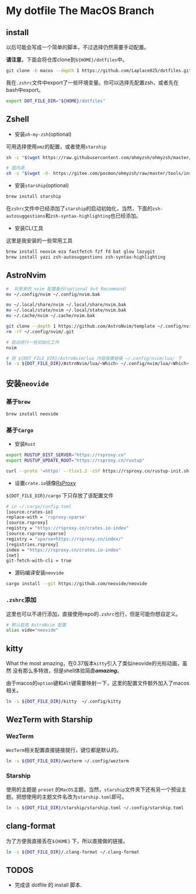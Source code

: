 # My dotfile The MacOS Branch

## install

以后可能会写成一个简单的脚本，不过选择仍然需要手动配置。

**请注意**，下面会将仓库clone到`${HOME}/dotfiles`中。

```bash
git clone -b macos --depth 1 https://github.com/Laplace825/dotfiles.git ~/dotfiles/
```

我在`.zshrc`文件中export了一些环境变量。你可以选择先配置zsh，或者先在bash中export。

```bash
export DOT_FILE_DIR="${HOME}/dotfiles"
```

## Zshell

+ 安装`oh-my-zsh`(optional)

可用选择使用`omz`的配置，或者使用`starship`

```bash
sh -c "$(wget https://raw.githubusercontent.com/ohmyzsh/ohmyzsh/master/tools/install.sh -O -)"

# 国内源
sh -c "$(wget -O- https://gitee.com/pocmon/ohmyzsh/raw/master/tools/install.sh)"
```

+ 安装`starship`(optional)

 ```bash
 brew install starship
 ```

在`zshrc`文件中已经添加了`starship`的启动初始化，当然，下面的`zsh-autosuggestions`和`zsh-syntax-highlighting`也已经添加。

+ 安装CLI工具

这里是我安装的一些常用工具

```bash
brew install neovim eza fastfetch fzf fd bat glow lazygit
brew install yazi zsh-autosuggestions zsh-syntax-highlighting
```

## AstroNvim

```bash
#  将原来的 nvim 配置备份(optional but Recommand)
mv ~/.config/nvim ~/.config/nvim.bak

mv ~/.local/share/nvim ~/.local/share/nvim.bak
mv ~/.local/state/nvim ~/.local/state/nvim.bak
mv ~/.cache/nvim ~/.cache/nvim.bak

git clone --depth 1 https://github.com/AstroNvim/template ~/.config/nvim
rm -rf ~/.config/nvim/.git

# 启动进行一些初始化工作
nvim

# 将 ${DOT_FILE_DIR}/AstroNvim/lua 内容按需链接 ~/.config/nvim/lua/ 下
ln -s ${DOT_FILE_DIR}/AstroNvim/lua/<Which> ~/.config/nvim/lua/<Which>

```

## 安装`neovide`

### 基于`brew`

```bash
brew install neovide
```

### 基于`Cargo`

+ 安装`Rust`

```bash
export RUSTUP_DIST_SERVER="https://rsproxy.cn"
export RUSTUP_UPDATE_ROOT="https://rsproxy.cn/rustup"

curl --proto '=https' --tlsv1.2 -sSf https://rsproxy.cn/rustup-init.sh | sh
```

+ 设置`crate.io`镜像[RsProxy](https://rsproxy.cn/)

`${DOT_FILE_DIR}/cargo` 下只存放了该配置文件

```bash
# in ~/.cargo/config.toml
[source.crates-io]
replace-with = 'rsproxy-sparse'
[source.rsproxy]
registry = "https://rsproxy.cn/crates.io-index"
[source.rsproxy-sparse]
registry = "sparse+https://rsproxy.cn/index/"
[registries.rsproxy]
index = "https://rsproxy.cn/crates.io-index"
[net]
git-fetch-with-cli = true
```

+ 源码编译安装`neovide`

```bash
cargo install --git https://github.com/neovide/neovide
```


### `.zshrc`添加

这里也可以不进行添加，直接使用repo的`.zshrc`也行，但是可能你想自定义。

```bash
# 默认启用 AstroNvim 配置
alias vide="neovide"
```

## kitty

What the most amazing，在0.37版本`kitty`引入了类似neovide的光标动画，虽然
没有那么多特效，但是shell体验简直***amazing***。

由于macos的`option`键和`Alt`键需要映射一下，这里的配置文件额外加入了macos相关。

```bash
ln -s ${DOT_FILE_DIR}/kitty  ~/.config/kitty
```

## WezTerm with Starship

### WezTerm

`WezTerm`相关配置直接链接就行，键位都是默认的。

```bash
ln -s ${DOT_FILE_DIR}/wezterm ~/.config/wezterm
```

### Starship

使用的主题是 `preset` 的`MacOS`主题，当然，`starship`文件夹下还有另一个预设主题。把想使用的主题文件名改为`starship.toml`即可。

```bash
ln -s ${DOT_FILE_DIR}/starship/starship.toml ~/.config/starship.toml
```

## clang-format

为了方便我直接丢在`${HOME}` 下，所以直接做的链接。

```bash
ln -s ${DOT_FILE_DIR}/.clang-format ~/.clang-format
```

## TODOS

+ 完成该 dotfile 的 install 脚本.
